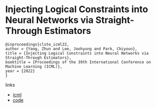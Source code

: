# Injecting Logical Constraints into Neural Networks via Straight-Through Estimators

```
@inproceedings{clste_icml22,
author = {Yang, Zhun and Lee, Joohyung and Park, Chiyoun},
title = {Injecting Logical Constraints into Neural Networks via Straight-Through Estimators},
booktitle = {Proceedings of the 39th International Conference on Machine Learning (ICML)},
year = {2022}
}
```

links
- [icml](https://icml.cc/Conferences/2022/Schedule?showEvent=18336)
- [code](https://github.com/azreasoners/cl-ste)
